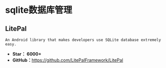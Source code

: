 <!--
 * @Description: 
 * @Author: twp
 * @LastEditors: twp
 * @Date: 2019-04-30 11:23:40
 * @LastEditTime: 2019-04-30 11:31:53
 -->
 
# sqlite数据库管理

## LitePal

    An Android library that makes developers use SQLite database extremely easy.

* **Star： 6000+**
* **GitHub：**<https://github.com/LitePalFramework/LitePal>
